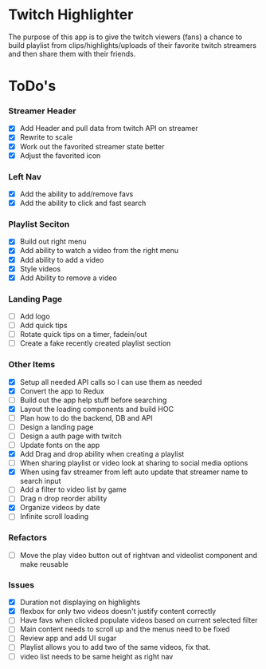 # Twitch Highlighter
The purpose of this app is to give the twitch viewers (fans) a chance to build playlist from clips/highlights/uploads of their favorite twitch streamers and then share them with their friends.

# ToDo's

### Streamer Header
* [X] Add Header and pull data from twitch API on streamer
* [X] Rewrite to scale
* [X] Work out the favorited streamer state better
* [X] Adjust the favorited icon

### Left Nav
* [X] Add the ability to add/remove favs
* [X] Add the ability to click and fast search

### Playlist Seciton
* [X] Build out right menu
* [X] Add ability to watch a video from the right menu
* [X] Add ability to add a video 
* [X] Style videos 
* [X] Add Ability to remove a video

### Landing Page
* [ ] Add logo
* [ ] Add quick tips
* [ ] Rotate quick tips on a timer, fadein/out
* [ ] Create a fake recently created playlist section

### Other Items
* [X] Setup all needed API calls so I can use them as needed
* [X] Convert the app to Redux
* [ ] Build out the app help stuff before searching
* [X] Layout the loading components and build HOC
* [ ] Plan how to do the backend, DB and API
* [ ] Design a landing page
* [ ] Design a auth page with twitch
* [ ] Update fonts on the app
* [X] Add Drag and drop ability when creating a playlist
* [ ] When sharing playlist or video look at sharing to social media options
* [X] When using fav streamer from left auto update that streamer name to search input
* [ ] Add a filter to video list by game
* [ ] Drag n drop reorder ability
* [X] Organize videos by date
* [ ] Infinite scroll loading

### Refactors
* [ ] Move the play video button out of rightvan and videolist component and make reusable

### Issues
* [X] Duration not displaying on highlights
* [X] flexbox for only two videos doesn't justify content correctly
* [ ] Have favs when clicked populate videos based on current selected filter
* [ ] Main content needs to scroll up and the menus need to be fixed
* [ ] Review app and add UI sugar
* [ ] Playlist allows you to add two of the same videos, fix that.
* [ ] video list needs to be same height as right nav